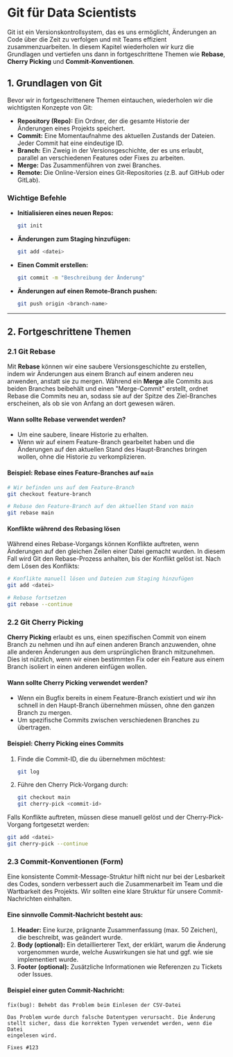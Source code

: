 # Git für Data Scientists

Git ist ein Versionskontrollsystem, das es uns ermöglicht, Änderungen an Code über die Zeit zu verfolgen und mit Teams effizient zusammenzuarbeiten. In diesem Kapitel wiederholen wir kurz die Grundlagen und vertiefen uns dann in fortgeschrittene Themen wie **Rebase**, **Cherry Picking** und **Commit-Konventionen**.

## 1. Grundlagen von Git

Bevor wir in fortgeschrittenere Themen eintauchen, wiederholen wir die wichtigsten Konzepte von Git:

- **Repository (Repo):** Ein Ordner, der die gesamte Historie der Änderungen eines Projekts speichert.
- **Commit:** Eine Momentaufnahme des aktuellen Zustands der Dateien. Jeder Commit hat eine eindeutige ID.
- **Branch:** Ein Zweig in der Versionsgeschichte, der es uns erlaubt, parallel an verschiedenen Features oder Fixes zu arbeiten.
- **Merge:** Das Zusammenführen von zwei Branches.
- **Remote:** Die Online-Version eines Git-Repositories (z.B. auf GitHub oder GitLab).

### Wichtige Befehle

- **Initialisieren eines neuen Repos:**
    ```bash
    git init
    ```

- **Änderungen zum Staging hinzufügen:**
    ```bash
    git add <datei>
    ```

- **Einen Commit erstellen:**
    ```bash
    git commit -m "Beschreibung der Änderung"
    ```

- **Änderungen auf einen Remote-Branch pushen:**
    ```bash
    git push origin <branch-name>
    ```

---

## 2. Fortgeschrittene Themen

### 2.1 Git Rebase

Mit **Rebase** können wir eine saubere Versionsgeschichte zu erstellen, indem wir Änderungen aus einem Branch auf einem anderen neu anwenden, anstatt sie zu mergen. Während ein **Merge** alle Commits aus beiden Branches beibehält und einen "Merge-Commit" erstellt, ordnet Rebase die Commits neu an, sodass sie auf der Spitze des Ziel-Branches erscheinen, als ob sie von Anfang an dort gewesen wären.

#### Wann sollte Rebase verwendet werden?

- Um eine saubere, lineare Historie zu erhalten.
- Wenn wir auf einem Feature-Branch gearbeitet haben und die Änderungen auf den aktuellen Stand des Haupt-Branches bringen wollen, ohne die Historie zu verkomplizieren.

#### Beispiel: Rebase eines Feature-Branches auf `main`

```bash
# Wir befinden uns auf dem Feature-Branch
git checkout feature-branch

# Rebase den Feature-Branch auf den aktuellen Stand von main
git rebase main
```

#### Konflikte während des Rebasing lösen

Während eines Rebase-Vorgangs können Konflikte auftreten, wenn Änderungen auf den gleichen Zeilen einer Datei gemacht wurden. In diesem Fall wird Git den Rebase-Prozess anhalten, bis der Konflikt gelöst ist. Nach dem Lösen des Konflikts:

```bash
# Konflikte manuell lösen und Dateien zum Staging hinzufügen
git add <datei>

# Rebase fortsetzen
git rebase --continue
```

### 2.2 Git Cherry Picking

**Cherry Picking** erlaubt es uns, einen spezifischen Commit von einem Branch zu nehmen und ihn auf einen anderen Branch anzuwenden, ohne alle anderen Änderungen aus dem ursprünglichen Branch mitzunehmen. Dies ist nützlich, wenn wir einen bestimmten Fix oder ein Feature aus einem Branch isoliert in einen anderen einfügen wollen.

#### Wann sollte Cherry Picking verwendet werden?

- Wenn ein Bugfix bereits in einem Feature-Branch existiert und wir ihn schnell in den Haupt-Branch übernehmen müssen, ohne den ganzen Branch zu mergen.
- Um spezifische Commits zwischen verschiedenen Branches zu übertragen.

#### Beispiel: Cherry Picking eines Commits

1. Finde die Commit-ID, die du übernehmen möchtest:
    ```bash
    git log
    ```

2. Führe den Cherry Pick-Vorgang durch:
    ```bash
    git checkout main
    git cherry-pick <commit-id>
    ```

Falls Konflikte auftreten, müssen diese manuell gelöst und der Cherry-Pick-Vorgang fortgesetzt werden:

```bash
git add <datei>
git cherry-pick --continue
```

### 2.3 Commit-Konventionen (Form)

Eine konsistente Commit-Message-Struktur hilft nicht nur bei der Lesbarkeit des Codes, sondern verbessert auch die Zusammenarbeit im Team und die Wartbarkeit des Projekts. Wir sollten eine klare Struktur für unsere Commit-Nachrichten einhalten.

#### Eine sinnvolle Commit-Nachricht besteht aus:
1. **Header:** Eine kurze, prägnante Zusammenfassung (max. 50 Zeichen), die beschreibt, was geändert wurde.
2. **Body (optional):** Ein detaillierterer Text, der erklärt, warum die Änderung vorgenommen wurde, welche Auswirkungen sie hat und ggf. wie sie implementiert wurde.
3. **Footer (optional):** Zusätzliche Informationen wie Referenzen zu Tickets oder Issues.

#### Beispiel einer guten Commit-Nachricht:

```plaintext
fix(bug): Behebt das Problem beim Einlesen der CSV-Datei

Das Problem wurde durch falsche Datentypen verursacht. Die Änderung
stellt sicher, dass die korrekten Typen verwendet werden, wenn die Datei
eingelesen wird.

Fixes #123
```